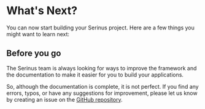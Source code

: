 # What's Next?

You can now start building your Serinus project. Here are a few things you might want to learn next:

<script setup>
  import BtnLink from '../components/btn-link.vue';
</script>

<div class="grid grid-cols-1 md:grid-cols-2 gap-4">
	<BtnLink link="/next/foundations/paths.html" title="Foundations" description="Important foundations of Serinus" />
	<BtnLink link="/next/core/modules.html" title="Core concepts" description="Core concepts of Serinus" />
	<BtnLink link="/next/validation/schema.html" title="Validation" description="Validate your requests" />
	<BtnLink link="/next/techniques/mvc.html" title="Techniques" description="Advanced usages of Serinus" />
	<BtnLink link="/next/plugins/" title="Plugins" description="Official and community plugins for Serinus" />
	<BtnLink link="/next/deployment/" title="Deployment" description="Deployment methods for your application" />
</div>

## Before you go

The Serinus team is always looking for ways to improve the framework and the documentation to make it easier for you to build your applications.

So, although the documentation is complete, it is not perfect. If you find any errors, typos, or have any suggestions for improvement, please let us know by creating an issue on the [GitHub repository](https://github.com/francescovallone/serinus).